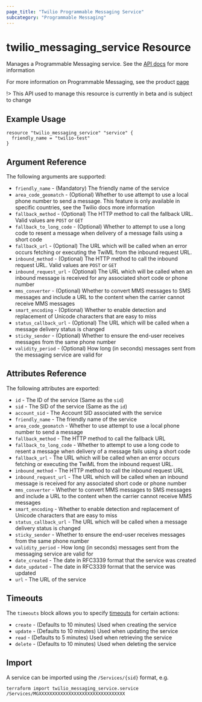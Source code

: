 ```yaml
---
page_title: "Twilio Programmable Messaging Service"
subcategory: "Programmable Messaging"
---
```


# twilio_messaging_service Resource

Manages a Programmable Messaging service. See the [API docs](https://www.twilio.com/docs/sms/services/api) for more information

For more information on Programmable Messaging, see the product [page](https://www.twilio.com/messaging)

!> This API used to manage this resource is currently in beta and is subject to change

## Example Usage

```hcl
resource "twilio_messaging_service" "service" {
  friendly_name = "twilio-test"
}
```

## Argument Reference

The following arguments are supported:

- `friendly_name` - (Mandatory) The friendly name of the service
- `area_code_geomatch` - (Optional) Whether to use attempt to use a local phone number to send a message. This feature is only available in specific countries, see the Twilio docs more information
- `fallback_method` - (Optional) The HTTP method to call the fallback URL. Valid values are `POST` or `GET`
- `fallback_to_long_code` - (Optional) Whether to attempt to use a long code to resent a message when delivery of a message fails using a short code
- `fallback_url` - (Optional) The URL which will be called when an error occurs fetching or executing the TwiML from the inbound request URL.
- `inbound_method` - (Optional) The HTTP method to call the inbound request URL. Valid values are `POST` or `GET`
- `inbound_request_url` - (Optional) The URL which will be called when an inbound message is received for any associated short code or phone number
- `mms_converter` - (Optional) Whether to convert MMS messages to SMS messages and include a URL to the content when the carrier cannot receive MMS messages
- `smart_encoding` - (Optional) Whether to enable detection and replacement of Unicode characters that are easy to miss
- `status_callback_url` - (Optional) The URL which will be called when a message delivery status is changed
- `sticky_sender` - (Optional) Whether to ensure the end-user receives messages from the same phone number
- `validity_period` - (Optional) How long (in seconds) messages sent from the messaging service are valid for

## Attributes Reference

The following attributes are exported:

- `id` - The ID of the service (Same as the `sid`)
- `sid` - The SID of the service (Same as the `id`)
- `account_sid` - The Account SID associated with the service
- `friendly_name` - The friendly name of the service
- `area_code_geomatch` - Whether to use attempt to use a local phone number to send a message
- `fallback_method` - The HTTP method to call the fallback URL
- `fallback_to_long_code` - Whether to attempt to use a long code to resent a message when delivery of a message fails using a short code
- `fallback_url` - The URL which will be called when an error occurs fetching or executing the TwiML from the inbound request URL.
- `inbound_method` - The HTTP method to call the inbound request URL
- `inbound_request_url` - The URL which will be called when an inbound message is received for any associated short code or phone number
- `mms_converter` - Whether to convert MMS messages to SMS messages and include a URL to the content when the carrier cannot receive MMS messages
- `smart_encoding` - Whether to enable detection and replacement of Unicode characters that are easy to miss
- `status_callback_url` - The URL which will be called when a message delivery status is changed
- `sticky_sender` - Whether to ensure the end-user receives messages from the same phone number
- `validity_period` - How long (in seconds) messages sent from the messaging service are valid for
- `date_created` - The date in RFC3339 format that the service was created
- `date_updated` - The date in RFC3339 format that the service was updated
- `url` - The URL of the service

## Timeouts

The `timeouts` block allows you to specify [timeouts](https://www.terraform.io/docs/configuration/resources.html#timeouts) for certain actions:

- `create` - (Defaults to 10 minutes) Used when creating the service
- `update` - (Defaults to 10 minutes) Used when updating the service
- `read` - (Defaults to 5 minutes) Used when retrieving the service
- `delete` - (Defaults to 10 minutes) Used when deleting the service

## Import

A service can be imported using the `/Services/{sid}` format, e.g.

```shell
terraform import twilio_messaging_service.service /Services/MGXXXXXXXXXXXXXXXXXXXXXXXXXXXXXXXX
```
